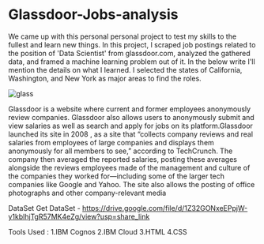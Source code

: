 # Glassdoor-Jobs-analysis
We came up with this personal personal project to test my skills to the fullest and learn new things. In this project, I scraped job postings related to the position of 'Data Scientist' from glassdoor.com, analyzed the gathered data, and framed a machine learning problem out of it. In the below write I'll mention the details on what I learned. I selected the states of California, Washington, and New York as major areas to find the roles.

![glass](https://upload.wikimedia.org/wikipedia/commons/e/e1/Glassdoor_logo.svg)

Glassdoor is a website where current and former employees anonymously review companies. Glassdoor also allows users to anonymously submit and view salaries as well as search and apply for jobs on its platform.Glassdoor launched its site in 2008 , as a site that “collects company reviews and real salaries from employees of large companies and displays them anonymously for all members to see,” according to TechCrunch. The company then averaged the reported salaries, posting these averages alongside the reviews employees made of the management and culture of the companies they worked for—including some of the larger tech companies like Google and Yahoo. The site also allows the posting of office photographs and other company-relevant media

DataSet 
Get DataSet - https://drive.google.com/file/d/1Z32GONxeEPpjW-y1kblhjTgR57MK4eZg/view?usp=share_link 

Tools Used : 
1.IBM Cognos
2.IBM Cloud
3.HTML
4.CSS



